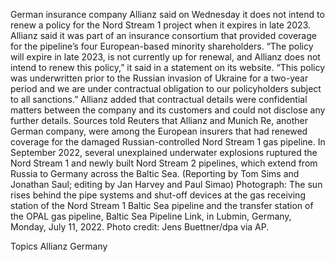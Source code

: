 German insurance company Allianz said on Wednesday it does not intend to renew a policy for the Nord Stream 1 project when it expires in late 2023.
Allianz said it was part of an insurance consortium that provided coverage for the pipeline’s four European-based minority shareholders.
“The policy will expire in late 2023, is not currently up for renewal, and Allianz does not intend to renew this policy,” it said in a statement on its website.
“This policy was underwritten prior to the Russian invasion of Ukraine for a two-year period and we are under contractual obligation to our policyholders subject to all sanctions.”
Allianz added that contractual details were confidential matters between the company and its customers and could not disclose any further details.
Sources told Reuters that Allianz and Munich Re, another German company, were among the European insurers that had renewed coverage for the damaged Russian-controlled Nord Stream 1 gas pipeline.
In September 2022, several unexplained underwater explosions ruptured the Nord Stream 1 and newly built Nord Stream 2 pipelines, which extend from Russia to Germany across the Baltic Sea.
(Reporting by Tom Sims and Jonathan Saul; editing by Jan Harvey and Paul Simao)
Photograph: The sun rises behind the pipe systems and shut-off devices at the gas receiving station of the Nord Stream 1 Baltic Sea pipeline and the transfer station of the OPAL gas pipeline, Baltic Sea Pipeline Link, in Lubmin, Germany, Monday, July 11, 2022. Photo credit: Jens Buettner/dpa via AP.

Topics
Allianz
Germany
